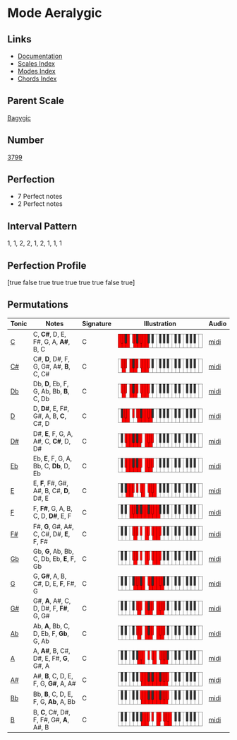 # Mode Aeralygic

## Links

- [Documentation](index.md)
- [Scales Index](Scales.md)
- [Modes Index](Modes.md)
- [Chords Index](Chords.md)

## Parent Scale

[Bagygic](ScaleBagygic.md)

## Number

[3799](https://ianring.com/musictheory/scales/3799)

## Perfection

- 7 Perfect notes
- 2 Perfect notes

## Interval Pattern

1, 1, 2, 2, 1, 2, 1, 1, 1

## Perfection Profile

[true false true true true true true false true]

## Permutations

| Tonic | Notes | Signature | Illustration | Audio |
|-------|-------|-----------|--------------|-------|
| [C](ModeCNaturalAeralygic.md) | C, **C#**, D, E, F#, G, A, **A#**, B, C | C | ![CNaturalAeralygic](ModeCNaturalAeralygic.png) | [midi](https://github.com/edipermadi/music/blob/main/docs/ModeCNaturalAeralygic.mid?raw=true) |
| [C#](ModeCSharpAeralygic.md) | C#, **D**, D#, F, G, G#, A#, **B**, C, C# | C | ![CSharpAeralygic](ModeCSharpAeralygic.png) | [midi](https://github.com/edipermadi/music/blob/main/docs/ModeCSharpAeralygic.mid?raw=true) |
| [Db](ModeDFlatAeralygic.md) | Db, **D**, Eb, F, G, Ab, Bb, **B**, C, Db | C | ![DFlatAeralygic](ModeDFlatAeralygic.png) | [midi](https://github.com/edipermadi/music/blob/main/docs/ModeDFlatAeralygic.mid?raw=true) |
| [D](ModeDNaturalAeralygic.md) | D, **D#**, E, F#, G#, A, B, **C**, C#, D | C | ![DNaturalAeralygic](ModeDNaturalAeralygic.png) | [midi](https://github.com/edipermadi/music/blob/main/docs/ModeDNaturalAeralygic.mid?raw=true) |
| [D#](ModeDSharpAeralygic.md) | D#, **E**, F, G, A, A#, C, **C#**, D, D# | C | ![DSharpAeralygic](ModeDSharpAeralygic.png) | [midi](https://github.com/edipermadi/music/blob/main/docs/ModeDSharpAeralygic.mid?raw=true) |
| [Eb](ModeEFlatAeralygic.md) | Eb, **E**, F, G, A, Bb, C, **Db**, D, Eb | C | ![EFlatAeralygic](ModeEFlatAeralygic.png) | [midi](https://github.com/edipermadi/music/blob/main/docs/ModeEFlatAeralygic.mid?raw=true) |
| [E](ModeENaturalAeralygic.md) | E, **F**, F#, G#, A#, B, C#, **D**, D#, E | C | ![ENaturalAeralygic](ModeENaturalAeralygic.png) | [midi](https://github.com/edipermadi/music/blob/main/docs/ModeENaturalAeralygic.mid?raw=true) |
| [F](ModeFNaturalAeralygic.md) | F, **F#**, G, A, B, C, D, **D#**, E, F | C | ![FNaturalAeralygic](ModeFNaturalAeralygic.png) | [midi](https://github.com/edipermadi/music/blob/main/docs/ModeFNaturalAeralygic.mid?raw=true) |
| [F#](ModeFSharpAeralygic.md) | F#, **G**, G#, A#, C, C#, D#, **E**, F, F# | C | ![FSharpAeralygic](ModeFSharpAeralygic.png) | [midi](https://github.com/edipermadi/music/blob/main/docs/ModeFSharpAeralygic.mid?raw=true) |
| [Gb](ModeGFlatAeralygic.md) | Gb, **G**, Ab, Bb, C, Db, Eb, **E**, F, Gb | C | ![GFlatAeralygic](ModeGFlatAeralygic.png) | [midi](https://github.com/edipermadi/music/blob/main/docs/ModeGFlatAeralygic.mid?raw=true) |
| [G](ModeGNaturalAeralygic.md) | G, **G#**, A, B, C#, D, E, **F**, F#, G | C | ![GNaturalAeralygic](ModeGNaturalAeralygic.png) | [midi](https://github.com/edipermadi/music/blob/main/docs/ModeGNaturalAeralygic.mid?raw=true) |
| [G#](ModeGSharpAeralygic.md) | G#, **A**, A#, C, D, D#, F, **F#**, G, G# | C | ![GSharpAeralygic](ModeGSharpAeralygic.png) | [midi](https://github.com/edipermadi/music/blob/main/docs/ModeGSharpAeralygic.mid?raw=true) |
| [Ab](ModeAFlatAeralygic.md) | Ab, **A**, Bb, C, D, Eb, F, **Gb**, G, Ab | C | ![AFlatAeralygic](ModeAFlatAeralygic.png) | [midi](https://github.com/edipermadi/music/blob/main/docs/ModeAFlatAeralygic.mid?raw=true) |
| [A](ModeANaturalAeralygic.md) | A, **A#**, B, C#, D#, E, F#, **G**, G#, A | C | ![ANaturalAeralygic](ModeANaturalAeralygic.png) | [midi](https://github.com/edipermadi/music/blob/main/docs/ModeANaturalAeralygic.mid?raw=true) |
| [A#](ModeASharpAeralygic.md) | A#, **B**, C, D, E, F, G, **G#**, A, A# | C | ![ASharpAeralygic](ModeASharpAeralygic.png) | [midi](https://github.com/edipermadi/music/blob/main/docs/ModeASharpAeralygic.mid?raw=true) |
| [Bb](ModeBFlatAeralygic.md) | Bb, **B**, C, D, E, F, G, **Ab**, A, Bb | C | ![BFlatAeralygic](ModeBFlatAeralygic.png) | [midi](https://github.com/edipermadi/music/blob/main/docs/ModeBFlatAeralygic.mid?raw=true) |
| [B](ModeBNaturalAeralygic.md) | B, **C**, C#, D#, F, F#, G#, **A**, A#, B | C | ![BNaturalAeralygic](ModeBNaturalAeralygic.png) | [midi](https://github.com/edipermadi/music/blob/main/docs/ModeBNaturalAeralygic.mid?raw=true) |
